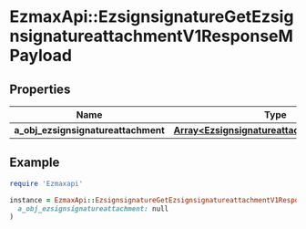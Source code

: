 # EzmaxApi::EzsignsignatureGetEzsignsignatureattachmentV1ResponseMPayload

## Properties

| Name | Type | Description | Notes |
| ---- | ---- | ----------- | ----- |
| **a_obj_ezsignsignatureattachment** | [**Array&lt;EzsignsignatureattachmentResponse&gt;**](EzsignsignatureattachmentResponse.md) |  |  |

## Example

```ruby
require 'Ezmaxapi'

instance = EzmaxApi::EzsignsignatureGetEzsignsignatureattachmentV1ResponseMPayload.new(
  a_obj_ezsignsignatureattachment: null
)
```

